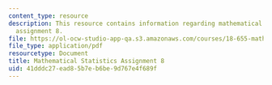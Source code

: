 ```yaml
---
content_type: resource
description: This resource contains information regarding mathematical statistics,
  assignment 8.
file: https://ol-ocw-studio-app-qa.s3.amazonaws.com/courses/18-655-mathematical-statistics-spring-2016/41dddc27ead85b7eb6be9d767e4f689f_MIT18_655S16_ProblemSet_8.pdf
file_type: application/pdf
resourcetype: Document
title: Mathematical Statistics Assignment 8
uid: 41dddc27-ead8-5b7e-b6be-9d767e4f689f
---
```

